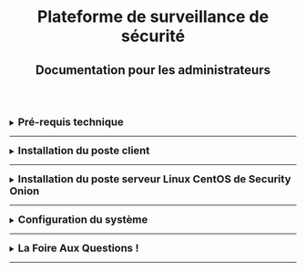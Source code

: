 <div align="center"><h1>Plateforme de surveillance de sécurité</h1></div>
<div align="center"><h2>Documentation pour les administrateurs</h2></div>
<br> 
<br>
<br>

<details>
<summary><strong><font size="+1">Pré-requis technique</font></strong></summary>

### Généralités
Disposer de :
  * Une machine serveur sous un OS Linux serveur CentOS où se trouvera Security Onion.
  * Machine clientes sous n'importe quel OS.
    Nous avons fait le choix de partir sous deux machines clientes avec deux OS différents.
    Cela nous permettra de mieux visualiser les différences entre les OS suivant ce que souhaite le client.

### Security Onion
Cliquez [ici](https://docs.securityonion.net/en/2.4/hardware.html), pour voir les spécificités requises pour une machine Security Onion. <br>
Cette documentation indiquera :
  * Configuration matérielle requise
  * Architecture du processeur
  * Spécificité minimum pour la RAM, la DATA, le nombre de cœur de CPU, ...
  * Et bien d'autres informations supplémentaires.

</details>
<HR> 

<details>
<summary><strong><font size="+1">Installation du poste client</font></strong></summary>
<br>
Ce n'est pas une obligation d'être sous un OS prédéterminé pour les machines clientes. <br>
Nous avons donc choisi de faire une démonstration sous Linux Ubuntu pour la mahcine utilisateur.

### Machine Ubuntu
  * Nom : **CLILIN01**
  * Compte utilisateur : **wilder**
  * Mot de passe : **Azerty1***
  * Adresse IP fixe : **172.16.10.20/24**

</details>
<HR>

<details>
<summary><strong><font size="+1">Installation du poste serveur Linux CentOS de Security Onion</font></strong></summary>

### Security Onion
[Security Onion](https://securityonionsolutions.com/) est un outils pour détecter, surveiller et réagir immédiatement aux incidents de sécurité sur votre réseau.

Voici le [lien installation](https://docs.securityonion.net/en/2.4/installation.html) & ci-dessous, vous trouverez les différentes étapes d'installations du logiciel qui a son propre OS : Linux Serveur CentOS.
<div align="center"><img src="https://raw.githubusercontent.com/WildCodeSchool/TSSR-BDX-0924-P1-G3/refs/heads/main/Images/01_grub.webp" alt="Installation" width="50%"/></div>
<br>

1. Téléchargez et vérifiez l'image ISO avec son image [ISO](https://docs.securityonion.net/en/2.4/download.html#download)
2. Démarrez l'ISO sur une machine qui répond aux spécifications matérielles minimales.
3. Une fois la machine lancé, suivre les étapes d'installation du logiciel qui est directif.
4. Vous pourriez avoir à retirer l'image ISO ou à ajuster les paramètres de démarrage de votre machine pour pouvoir démarrer avec le nouvel OS que vous avez installé.
5. Après cela, il suffit de se connecter avec le nom d'utilisateur et le mot de passe prédéfinis dans le cadre du processus d'installation.
6. L'installation de Security Onion démarre automatiquement.  
   Dans le cas où vous seriez amené à quitter l'installation, il vous suffit juste de vous déconnecter de votre compte, de vous reconnecter et l'installation démarrera d'elle-même.
   Si cela ne fonctionne pas, vous pouvez l'exécuter manuellement comme suit dans un terminal de commande :
   > sudo SecurityOnion/setup/so-setup iso

</details>
 
   

<HR>

<details>
<summary><strong><font size="+1">Configuration du système</font></strong></summary>
Explication de la configuration du système après installation des machines.
<br>
 
[Lien de configuration](https://docs.securityonion.net/en/2.4/configuration.html#configuration)

</details>
<HR>

<details>
<summary><strong><font size="+1">La Foire Aux Questions !</font></strong></summary>
TEXTE

</details>
<HR>
